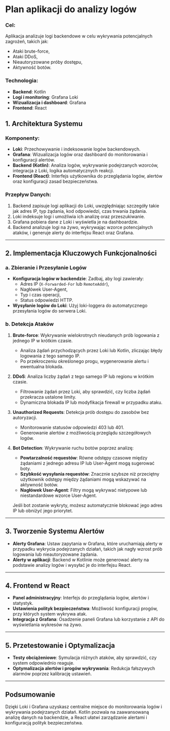 # Plan aplikacji do analizy logów

### Cel:

Aplikacja analizuje logi backendowe w celu wykrywania potencjalnych zagrożeń, takich jak:

- Ataki brute-force,
- Ataki DDoS,
- Nieautoryzowane próby dostępu,
- Aktywność botów.

### Technologia:

- **Backend**: Kotlin
- **Logi i monitoring**: Grafana Loki
- **Wizualizacja i dashboard**: Grafana
- **Frontend**: React

## 1. Architektura Systemu

### Komponenty:

- **Loki**: Przechowywanie i indeksowanie logów backendowych.
- **Grafana**: Wizualizacja logów oraz dashboard do monitorowania i konfiguracji alertów.
- **Backend (Kotlin)**: Analiza logów, wykrywanie podejrzanych wzorców, integracja z Loki, logika automatycznych
  reakcji.
- **Frontend (React)**: Interfejs użytkownika do przeglądania logów, alertów oraz konfiguracji zasad bezpieczeństwa.

### Przepływ Danych:

1. Backend zapisuje logi aplikacji do Loki, uwzględniając szczegóły takie jak adres IP, typ żądania, kod odpowiedzi,
   czas trwania żądania.
2. Loki indeksuje logi i umożliwia ich analizę oraz przeszukiwanie.
3. Grafana pobiera dane z Loki i wyświetla je na dashboardzie.
4. Backend analizuje logi na żywo, wykrywając wzorce potencjalnych ataków, i generuje alerty do interfejsu React oraz
   Grafana.

---

## 2. Implementacja Kluczowych Funkcjonalności

### a. Zbieranie i Przesyłanie Logów

- **Konfiguracja logów w backendzie**: Zadbaj, aby logi zawierały:
    - Adres IP (`X-Forwarded-For` lub `RemoteAddr`),
    - Nagłówek User-Agent,
    - Typ i czas operacji,
    - Status odpowiedzi HTTP.
- **Wysyłanie logów do Loki**: Użyj loki-loggera do automatycznego przesyłania logów do serwera Loki.

### b. Detekcja Ataków

1. **Brute-force**: Wykrywanie wielokrotnych nieudanych prób logowania z jednego IP w krótkim czasie.
    - Analiza żądań przychodzących przez Loki lub Kotlin, zliczając błędy logowania z tego samego IP.
    - Po przekroczeniu określonego progu, wygenerowanie alertu i ewentualna blokada.

2. **DDoS**: Analiza liczby żądań z tego samego IP lub regionu w krótkim czasie.
    - Filtrowanie żądań przez Loki, aby sprawdzić, czy liczba żądań przekracza ustalone limity.
    - Dynamiczna blokada IP lub modyfikacja firewall w przypadku ataku.

3. **Unauthorized Requests**: Detekcja prób dostępu do zasobów bez autoryzacji.
    - Monitorowanie statusów odpowiedzi 403 lub 401.
    - Generowanie alertów z możliwością przeglądu szczegółowych logów.

4. **Bot Detection**: Wykrywanie ruchu botów poprzez analizę:
    - **Powtarzalność requestów**: Równe odstępy czasowe między żądaniami z jednego adresu IP lub User-Agent mogą
      sugerować boty.
    - **Szybkość wysyłania requestów**: Znacznie szybsze niż przeciętny użytkownik odstępy między żądaniami mogą
      wskazywać na aktywność botów.
    - **Nagłówek User-Agent**: Filtry mogą wykrywać nietypowe lub niestandardowe wzorce User-Agent.

   Jeśli bot zostanie wykryty, możesz automatycznie blokować jego adres IP lub obniżyć jego priorytet.

---

## 3. Tworzenie Systemu Alertów

- **Alerty Grafana**: Ustaw zapytania w Grafana, które uruchamiają alerty w przypadku wykrycia podejrzanych działań,
  takich jak nagły wzrost prób logowania lub nieautoryzowane żądania.
- **Alerty w aplikacji**: Backend w Kotlinie może generować alerty na podstawie analizy logów i wysyłać je do interfejsu
  React.

---

## 4. Frontend w React

- **Panel administracyjny**: Interfejs do przeglądania logów, alertów i statystyk.
- **Ustawienia polityk bezpieczeństwa**: Możliwość konfiguracji progów, przy których system wykrywa atak.
- **Integracja z Grafana**: Osadzenie paneli Grafana lub korzystanie z API do wyświetlania wykresów na żywo.

---

## 5. Przetestowanie i Optymalizacja

- **Testy obciążeniowe**: Symulacja różnych ataków, aby sprawdzić, czy system odpowiednio reaguje.
- **Optymalizacja alertów i progów wykrywania**: Redukcja fałszywych alarmów poprzez kalibrację ustawień.

---

## Podsumowanie

Dzięki Loki i Grafana uzyskasz centralne miejsce do monitorowania logów i wykrywania podejrzanych działań. Kotlin
pozwala na zaawansowaną analizę danych na backendzie, a React ułatwi zarządzanie alertami i konfiguracją polityk
bezpieczeństwa.
